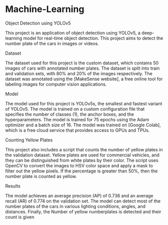 # Machine-Learning

Object Detection using YOLOv5 

This project is an application of object detection using YOLOv5, a deep-learning model for real-time object detection.
This project aims to detect the number plate of the cars in images or videos. 

Dataset 

The dataset used for this project is the custom dataset, which contains 50 images of cars with annotated number plates. The dataset is split into train and validation sets, with 80% and 20% of the images respectively. The dataset was annotated using the [MakeSense website], a free online tool for labeling images for computer vision applications. 

Model 

The model used for this project is YOLOv5s, the smallest and fastest variant of YOLOv5.
The model is trained on a custom configuration file that specifies the number of classes (1), the anchor boxes, and the hyperparameters.
The model is trained for 75 epochs using the Adam optimizer and a batch size of 16.
The model was trained on [Google Colab], which is a free cloud service that provides access to GPUs and TPUs. 

Counting Yellow Plates 

This project also includes a script that counts the number of yellow plates in the validation dataset. Yellow plates are used for commercial vehicles, and they can be distinguished from white plates by their color. The script uses OpenCV to convert the images to HSV color space and apply a mask to filter out the yellow pixels. If the percentage is greater than 50%, then the number plate is counted as yellow. 

Results 

The model achieves an average precision (AP) of 0.736 and an average recall (AR) of 0.774  on the validation set.
The model can detect most of the number plates of the cars in various lighting conditions, angles, and distances. 
Finally, the Number of yellow numberplates is detected and their count is given  
